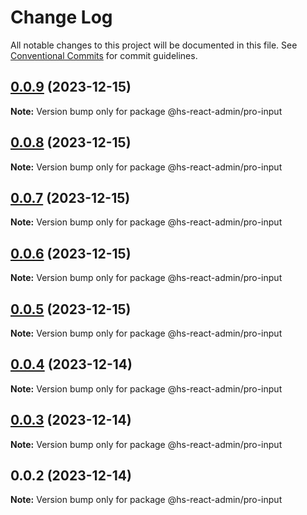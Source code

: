 # Change Log

All notable changes to this project will be documented in this file. See [Conventional Commits](https://conventionalcommits.org) for commit guidelines.

## [0.0.9](https://git.aihuoshi.net/algo_analysis_plat/web/fd-react-admin-components/compare/@hs-react-admin/pro-input@0.0.8...@hs-react-admin/pro-input@0.0.9) (2023-12-15)

**Note:** Version bump only for package @hs-react-admin/pro-input

## [0.0.8](https://git.aihuoshi.net/algo_analysis_plat/web/fd-react-admin-components/compare/@hs-react-admin/pro-input@0.0.7...@hs-react-admin/pro-input@0.0.8) (2023-12-15)

**Note:** Version bump only for package @hs-react-admin/pro-input

## [0.0.7](https://git.aihuoshi.net/algo_analysis_plat/web/fd-react-admin-components/compare/@hs-react-admin/pro-input@0.0.6...@hs-react-admin/pro-input@0.0.7) (2023-12-15)

**Note:** Version bump only for package @hs-react-admin/pro-input

## [0.0.6](https://git.aihuoshi.net/algo_analysis_plat/web/fd-react-admin-components/compare/@hs-react-admin/pro-input@0.0.5...@hs-react-admin/pro-input@0.0.6) (2023-12-15)

**Note:** Version bump only for package @hs-react-admin/pro-input

## [0.0.5](https://git.aihuoshi.net/algo_analysis_plat/web/fd-react-admin-components/compare/@hs-react-admin/pro-input@0.0.4...@hs-react-admin/pro-input@0.0.5) (2023-12-15)

**Note:** Version bump only for package @hs-react-admin/pro-input

## [0.0.4](https://git.aihuoshi.net/algo_analysis_plat/web/fd-react-admin-components/compare/@hs-react-admin/pro-input@0.0.3...@hs-react-admin/pro-input@0.0.4) (2023-12-14)

**Note:** Version bump only for package @hs-react-admin/pro-input

## [0.0.3](https://git.aihuoshi.net/algo_analysis_plat/web/fd-react-admin-components/compare/@hs-react-admin/pro-input@0.0.2...@hs-react-admin/pro-input@0.0.3) (2023-12-14)

**Note:** Version bump only for package @hs-react-admin/pro-input

## 0.0.2 (2023-12-14)

**Note:** Version bump only for package @hs-react-admin/pro-input
